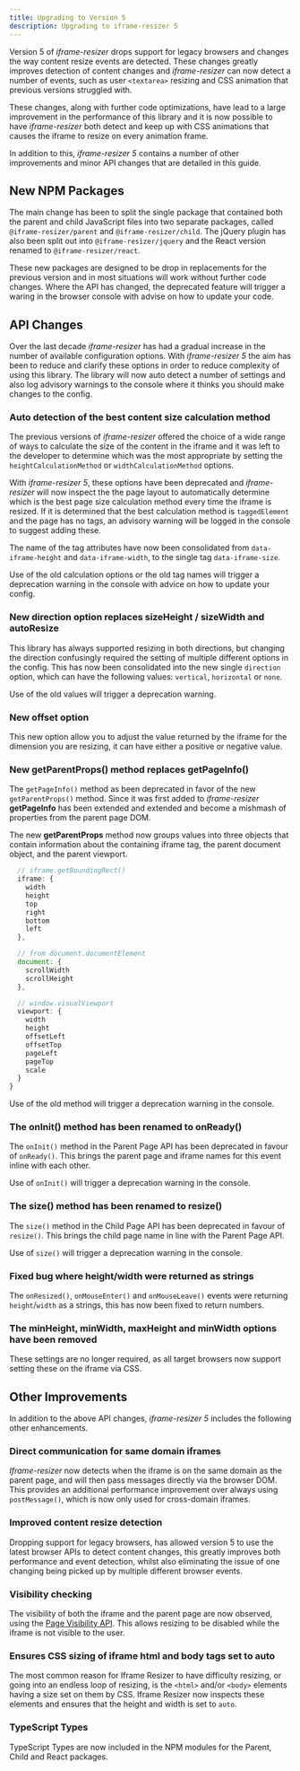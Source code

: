 ```yaml
---
title: Upgrading to Version 5
description: Upgrading to iframe-resizer 5
---
```


Version 5 of _iframe-resizer_ drops support for legacy browsers and changes the way content resize events are detected. These changes greatly improves detection of content changes and _iframe-resizer_ can now detect a number of events, such as user `<textarea>` resizing and CSS animation that previous versions struggled with.

These changes, along with further code optimizations, have lead to a large improvement in the performance of this library and it is now possible to have _iframe-resizer_ both detect and keep up with CSS animations that causes the iframe to resize on every animation frame.

In addition to this, _iframe-resizer 5_ contains a number of other improvements and minor API changes that are detailed in this guide.

## New NPM Packages

The main change has been to split the single package that contained both the parent and child JavaScript files into two separate packages, called `@iframe-resizer/parent` and `@iframe-resizer/child`. The jQuery plugin has also been split out into `@iframe-resizer/jquery` and the React version renamed to `@iframe-resizer/react`.

These new packages are designed to be drop in replacements for the previous version and in most situations will work without further code changes. Where the API has changed, the deprecated feature will trigger a waring in the browser console with advise on how to update your code.

## API Changes

Over the last decade _iframe-resizer_ has had a gradual increase in the number of available configuration options. With _iframe-resizer 5_ the aim has been to reduce and clarify these options in order to reduce complexity of using this library. The library will now auto detect a number of settings and also log advisory warnings to the console where it thinks you should make changes to the config.

### Auto detection of the best content size calculation method

The previous versions of _iframe-resizer_ offered the choice of a wide range of ways to calculate the size of the content in the iframe and it was left to the developer to determine which was the most appropriate by setting the `heightCalculationMethod` or `widthCalculationMethod` options.

With _iframe-resizer 5_, these options have been deprecated and _iframe-resizer_ will now inspect the the page layout to automatically determine which is the best page size calculation method every time the iframe is resized. If it is determined that the best calculation method is `taggedElement` and the page has no tags, an advisory warning will be logged in the console to suggest adding these.

The name of the tag attributes have now been consolidated from `data-iframe-height` and `data-iframe-width`, to the single tag `data-iframe-size`.

Use of the old calculation options or the old tag names will trigger a deprecation warning in the console with advice on how to update your config.

### New <span class="option">direction</span> option replaces <span class="option">sizeHeight</span> / <span class="option">sizeWidth</span> and <span class="option">autoResize</span>

This library has always supported resizing in both directions, but changing the direction confusingly required the setting of multiple different options in the config. This has now been consolidated into the new single `direction` option, which can have the following values: `vertical`, `horizontal` or `none`.

Use of the old values will trigger a deprecation warning.

### New <span class="option">offset</span> option

This new option allow you to adjust the value returned by the iframe for the dimension you are resizing, it can have either a positive or negative value.

### New <span class="option">getParentProps()</span> method replaces <span class="option">getPageInfo()</span>

The `getPageInfo()` method as been deprecated in favor of the new `getParentProps()` method. Since it was first added to _iframe-resizer_ **getPageInfo** has been extended and extended and become a mishmash of properties from the 
parent page DOM.

The new **getParentProps** method now groups values into three objects that contain information about the containing iframe tag, the parent document object, and the parent viewport.

```js
  // iframe.getBoundingRect()
  iframe: {
    width
    height
    top
    right
    bottom
    left
  },

  // from document.documentElement
  document: {
    scrollWidth
    scrollHeight
  },

  // window.visualViewport
  viewport: {
    width
    height
    offsetLeft
    offsetTop
    pageLeft
    pageTop
    scale
  }
}
```

Use of the old method will trigger a deprecation warning in the console.

### The <span class="option">onInit()</span> method has been renamed to <span class="option">onReady()</span>

The `onInit()` method in the Parent Page API has been deprecated in favour of `onReady()`. This brings the parent page and iframe names for this event inline with each other. 

Use of `onInit()` will trigger a deprecation warning in the console.

### The <span class="option">size()</span> method has been renamed to <span class="option">resize()</span>

The `size()` method in the Child Page API has been deprecated in favour of `resize()`. This brings the child page name in line with the Parent Page API. 

Use of `size()` will trigger a deprecation warning in the console.

### Fixed bug where height/width were returned as strings

The `onResized()`, `onMouseEnter()` and `onMouseLeave()` events were returning `height`/`width` as a strings, this has now been fixed to return numbers.

### The <span class="option">minHeight</span>, <span class="option">minWidth</span>, <span class="option">maxHeight</span> and <span class="option">minWidth</span> options have been removed

These settings are no longer required, as all target browsers now support setting these on the iframe via CSS.

## Other Improvements

In addition to the above API changes, _iframe-resizer 5_ includes the following other enhancements.

### Direct communication for same domain iframes

_Iframe-resizer_ now detects when the iframe is on the same domain as the parent page, and will then pass messages directly via the browser DOM. This provides an additional performance improvement over always using `postMessage()`, which is now only used for cross-domain iframes.

### Improved content resize detection

Dropping support for legacy browsers, has allowed version 5 to use the latest browser APIs to detect content changes, this greatly improves both performance and event detection, whilst also eliminating the issue of one changing being picked up by multiple different browser events.

### Visibility checking

The visibility of both the iframe and the parent page are now observed, using the 
[Page Visibility API](https://developer.mozilla.org/en-US/docs/Web/API/Page_Visibility_API). 
This allows resizing to be disabled while the iframe is not visible to the user.

### Ensures CSS sizing of iframe html and body tags set to auto

The most common reason for Iframe Resizer to have difficulty resizing, or going into an endless loop of resizing, is the `<html>` and/or `<body>` elements having a size set on them by CSS. Iframe Resizer now inspects these elements and ensures that the height and width is set to `auto`.

### TypeScript Types

TypeScript Types are now included in the NPM modules for the Parent, Child and React packages.
